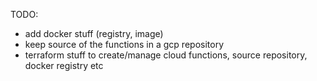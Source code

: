 TODO:

- add docker stuff (registry, image)
- keep source of the functions in a gcp repository 
- terraform stuff to create/manage cloud functions, source repository, docker registry etc
